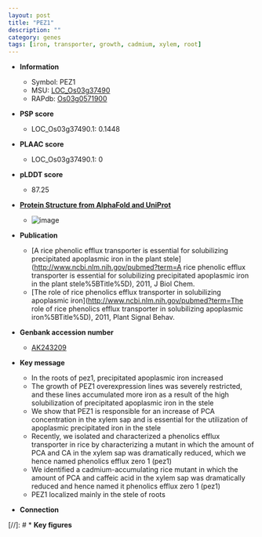 ```yaml
---
layout: post
title: "PEZ1"
description: ""
category: genes
tags: [iron, transporter, growth, cadmium, xylem, root]
---
```


* **Information**  
    + Symbol: PEZ1  
    + MSU: [LOC_Os03g37490](http://rice.plantbiology.msu.edu/cgi-bin/ORF_infopage.cgi?orf=LOC_Os03g37490)  
    + RAPdb: [Os03g0571900](http://rapdb.dna.affrc.go.jp/viewer/gbrowse_details/irgsp1?name=Os03g0571900)  

* **PSP score**  
    + LOC_Os03g37490.1: 0.1448 

* **PLAAC score**  
    + LOC_Os03g37490.1: 0 

* **pLDDT score**
    + 87.25

* **[Protein Structure from AlphaFold and UniProt](https://www.uniprot.org/uniprotkb/Q10HY1/entry#structure)**
    + ![image](https://ricepsp.github.io/images/Q1/AF-Q10HY1-F1.png)

* **Publication**  
    + [A rice phenolic efflux transporter is essential for solubilizing precipitated apoplasmic iron in the plant stele](http://www.ncbi.nlm.nih.gov/pubmed?term=A rice phenolic efflux transporter is essential for solubilizing precipitated apoplasmic iron in the plant stele%5BTitle%5D), 2011, J Biol Chem.
    + [The role of rice phenolics efflux transporter in solubilizing apoplasmic iron](http://www.ncbi.nlm.nih.gov/pubmed?term=The role of rice phenolics efflux transporter in solubilizing apoplasmic iron%5BTitle%5D), 2011, Plant Signal Behav.

* **Genbank accession number**  
    + [AK243209](http://www.ncbi.nlm.nih.gov/nuccore/AK243209)

* **Key message**  
    + In the roots of pez1, precipitated apoplasmic iron increased
    + The growth of PEZ1 overexpression lines was severely restricted, and these lines accumulated more iron as a result of the high solubilization of precipitated apoplasmic iron in the stele
    + We show that PEZ1 is responsible for an increase of PCA concentration in the xylem sap and is essential for the utilization of apoplasmic precipitated iron in the stele
    + Recently, we isolated and characterized a phenolics efflux transporter in rice by characterizing a mutant in which the amount of PCA and CA in the xylem sap was dramatically reduced, which we hence named phenolics efflux zero 1 (pez1)
    + We identified a cadmium-accumulating rice mutant in which the amount of PCA and caffeic acid in the xylem sap was dramatically reduced and hence named it phenolics efflux zero 1 (pez1)
    + PEZ1 localized mainly in the stele of roots

* **Connection**  

[//]: # * **Key figures**  


